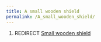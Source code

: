 ```yaml
---
title: A small wooden shield
permalink: /A_small_wooden_shield/
---
```


1.  REDIRECT [Small wooden shield](Small_wooden_shield "wikilink")